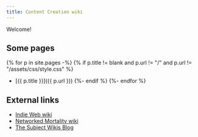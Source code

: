 ```yaml
---
title: Content Creation wiki
---
```


Welcome!

## Some pages

{% for p in site.pages -%}
  {% if p.title != blank and p.url != "/" and p.url != "/assets/css/style.css" %}
- [{{ p.title }}]({{ p.url }})
  {%- endif %}
{%- endfor %}

## External links

- [Indie Web wiki](https://indieweb.org/)
- [Networked Mortality wiki](http://networkedmortality.com/Main_Page)
- [The Subject Wikis Blog](https://blog.subwiki.org/)
